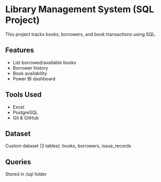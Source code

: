 # Library Management System (SQL Project)

This project tracks books, borrowers, and book transactions using SQL.

## Features
- List borrowed/available books
- Borrower history
- Book availability
- Power BI dashboard

## Tools Used
- Excel
- PostgreSQL
- Git & GitHub

## Dataset
Custom dataset (3 tables): books, borrowers, issue_records

## Queries
Stored in /sql folder

